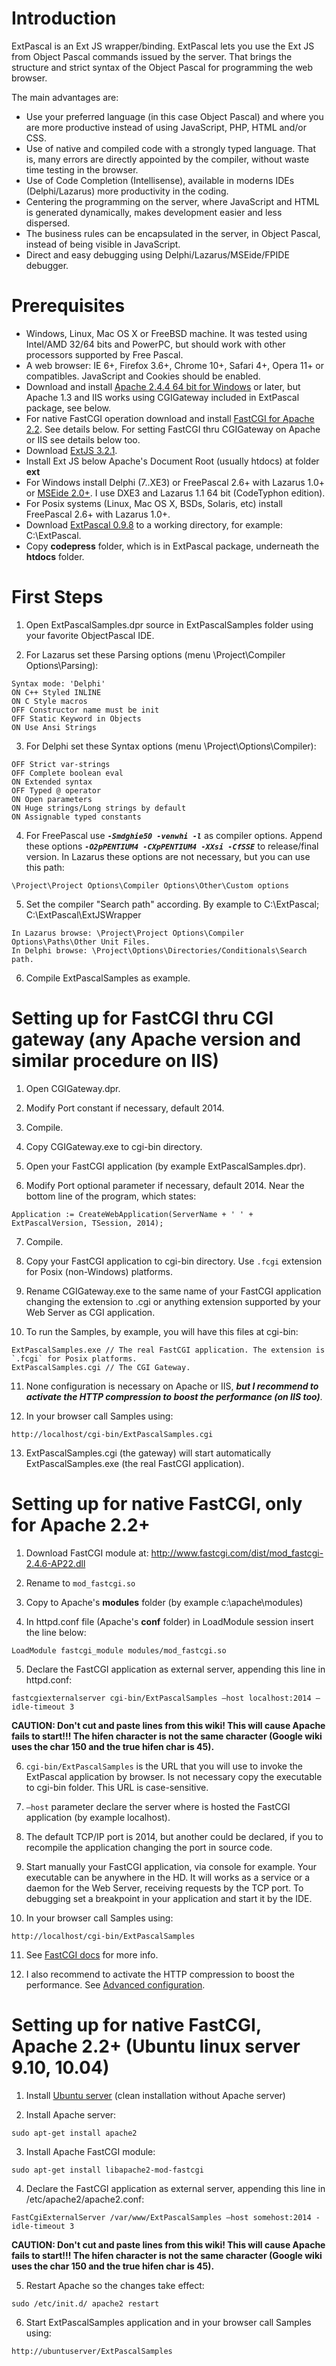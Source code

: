 # Introduction #

ExtPascal is an Ext JS wrapper/binding. ExtPascal lets you use the Ext JS from Object Pascal commands issued by the server. That brings the structure and strict syntax of the Object Pascal for programming the web browser.

The main advantages are:

  * Use your preferred language (in this case Object Pascal) and where you are more productive instead of using JavaScript, PHP, HTML and/or CSS.
  * Use of native and compiled code with a strongly typed language. That is, many errors are directly appointed by the compiler, without waste time testing in the browser.
  * Use of Code Completion (Intellisense), available in moderns IDEs (Delphi/Lazarus) more productivity in the coding.
  * Centering the programming on the server, where JavaScript and HTML is generated dynamically, makes development easier and less dispersed.
  * The business rules can be encapsulated in the server, in Object Pascal, instead of being visible in JavaScript.
  * Direct and easy debugging using Delphi/Lazarus/MSEide/FPIDE debugger.

# Prerequisites #

  * Windows, Linux, Mac OS X or FreeBSD machine. It was tested using Intel/AMD 32/64 bits and PowerPC, but should work with other processors supported by Free Pascal.
  * A web browser: IE 6+, Firefox 3.6+, Chrome 10+, Safari 4+, Opera 11+ or compatibles. JavaScript and Cookies should be enabled.
  * Download and install [Apache 2.4.4 64 bit for Windows](http://www.apachelounge.com/download/win64/) or later, but Apache 1.3 and IIS works using CGIGateway included in ExtPascal package, see below.
  * For native FastCGI operation download and install [FastCGI for Apache 2.2](http://www.fastcgi.com). See details below. For setting FastCGI thru CGIGateway on Apache or IIS see details below too.
  * Download [ExtJS 3.2.1](http://extjs.com/products/extjs/download.php).
  * Install Ext JS below Apache's Document Root (usually htdocs) at folder **ext**
  * For Windows install Delphi (7..XE3) or FreePascal 2.6+ with Lazarus 1.0+ or [MSEide 2.0+](http://sourceforge.net/projects/mseide-msegui). I use DXE3 and Lazarus 1.1 64 bit (CodeTyphon edition).
  * For Posix systems (Linux, Mac OS X, BSDs, Solaris, etc) install FreePascal 2.6+ with Lazarus 1.0+.
  * Download [ExtPascal 0.9.8](http://extpascal.googlecode.com/files/ExtPascal-0.9.8.zip) to a working directory, for example: C:\ExtPascal.
  * Copy **codepress** folder, which is in ExtPascal package, underneath the **htdocs** folder.

# First Steps #
01. Open ExtPascalSamples.dpr source in ExtPascalSamples folder using your favorite ObjectPascal IDE.

02. For Lazarus set these Parsing options (menu \Project\Compiler Options\Parsing):
```
Syntax mode: 'Delphi'
ON C++ Styled INLINE
ON C Style macros
OFF Constructor name must be init
OFF Static Keyword in Objects
ON Use Ansi Strings
```

03. For Delphi set these Syntax options (menu \Project\Options\Compiler):
```
OFF Strict var-strings
OFF Complete boolean eval
ON Extended syntax 
OFF Typed @ operator
ON Open parameters
ON Huge strings/Long strings by default 
ON Assignable typed constants
```

04. For FreePascal use _**`-Smdghie50 -venwhi -l`**_  as compiler options. Append these options _**`-O2pPENTIUM4 -CXpPENTIUM4 -XXsi -CfSSE`**_  to release/final version. In Lazarus these options are not necessary, but you can use this path:
```
\Project\Project Options\Compiler Options\Other\Custom options
```

05. Set the compiler "Search path" according. By example to C:\ExtPascal; C:\ExtPascal\ExtJSWrapper
```
In Lazarus browse: \Project\Project Options\Compiler Options\Paths\Other Unit Files.
In Delphi browse: \Project\Options\Directories/Conditionals\Search path.
```

06. Compile ExtPascalSamples as example.

# Setting up for FastCGI thru CGI gateway (any Apache version and similar procedure on IIS) #
01. Open CGIGateway.dpr.

02. Modify Port constant if necessary, default 2014.

03. Compile.

04. Copy CGIGateway.exe to cgi-bin directory.

05. Open your FastCGI application (by example ExtPascalSamples.dpr).

06. Modify Port optional parameter if necessary, default 2014. Near the bottom line of
the program, which states:

```
Application := CreateWebApplication(ServerName + ' ' + ExtPascalVersion, TSession, 2014);
```

07. Compile.

08. Copy your FastCGI application to cgi-bin directory. Use `.fcgi` extension for Posix (non-Windows) platforms.

09. Rename CGIGateway.exe to the same name of your FastCGI application changing the extension to .cgi or anything extension supported by your Web Server as CGI application.

10. To run the Samples, by example, you will have this files at cgi-bin:

```
ExtPascalSamples.exe // The real FastCGI application. The extension is `.fcgi` for Posix platforms.
ExtPascalSamples.cgi // The CGI Gateway.
```

11. None configuration is necessary on Apache or IIS, _**but I recommend to activate the HTTP compression to boost the performance (on IIS too)**_.

12. In your browser call Samples using:

```
http://localhost/cgi-bin/ExtPascalSamples.cgi
```

13. ExtPascalSamples.cgi (the gateway) will start automatically ExtPascalSamples.exe (the real FastCGI application).

# Setting up for native FastCGI, only for Apache 2.2+ #
01. Download FastCGI module at: http://www.fastcgi.com/dist/mod_fastcgi-2.4.6-AP22.dll

02. Rename to `mod_fastcgi.so`

03. Copy to Apache's **modules** folder (by example c:\apache\modules)

04. In httpd.conf file (Apache's **conf** folder) in LoadModule session insert the line below:

```
LoadModule fastcgi_module modules/mod_fastcgi.so
```

05. Declare the FastCGI application as external server, appending this line in httpd.conf:

```
fastcgiexternalserver cgi-bin/ExtPascalSamples –host localhost:2014 –idle-timeout 3
```

**CAUTION: Don't cut and paste lines from this wiki! This will cause Apache fails to start!!! The hifen character is not the same character (Google wiki uses the char 150 and the true hifen char is 45).**

06. `cgi-bin/ExtPascalSamples` is the URL that you will use to invoke the ExtPascal application by browser. Is not necessary copy the executable to cgi-bin folder. This URL is case-sensitive.

07. `–host` parameter declare the server where is hosted the FastCGI application (by example localhost).

08. The default TCP/IP port is 2014, but another could be declared, if you to recompile the application changing the port in source code.

09. Start manually your FastCGI application, via console for example. Your executable can be anywhere in the HD. It will works as a service or a daemon for the Web Server, receiving requests by the TCP port. To debugging set a breakpoint in your application and start it by the IDE.

10. In your browser call Samples using:

```
http://localhost/cgi-bin/ExtPascalSamples
```

11. See [FastCGI docs](http://www.fastcgi.com/mod_fastcgi/docs/mod_fastcgi.html#FastCgiExternalServer) for more info.

12. I also recommend to activate the HTTP compression to boost the performance. See [Advanced configuration](http://extpascal.googlecode.com/files/ExtPascal-Advanced-Configuration-complete-eng-v4.pdf).

# Setting up for native FastCGI, Apache 2.2+ (Ubuntu linux server 9.10, 10.04) #
01. Install [Ubuntu server](http://www.ubuntu.com) (clean installation without Apache server)

02. Install Apache server:
```
sudo apt-get install apache2 
```
03. Install Apache FastCGI module:
```
sudo apt-get install libapache2-mod-fastcgi
```
04. Declare the FastCGI application as external server, appending this line in /etc/apache2/apache2.conf:
```
FastCgiExternalServer /var/www/ExtPascalSamples –host somehost:2014 -idle-timeout 3
```

**CAUTION: Don't cut and paste lines from this wiki! This will cause Apache fails to start!!! The hifen character is not the same character (Google wiki uses the char 150 and the true hifen char is 45).**

05. Restart Apache so the changes take effect:
```
sudo /etc/init.d/ apache2 restart
```

06. Start ExtPascalSamples application and in your browser call Samples using:
```
http://ubuntuserver/ExtPascalSamples
```

